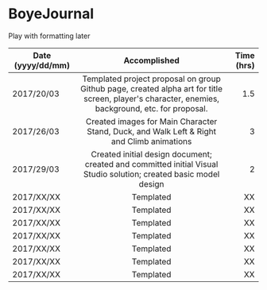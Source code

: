 # BoyeJournal

Play with formatting later

| Date (yyyy/dd/mm)        | Accomplished           | Time (hrs) |
| ------------------------ |:----------------------:| ----------:|
| 2017/20/03      | Templated project proposal on group Github page, created alpha art for title screen, player's character, enemies, background, etc. for proposal. | 1.5 |
| 2017/26/03      | Created images for Main Character Stand, Duck, and Walk Left & Right and Climb animations   | 3 |
| 2017/29/03      | Created initial design document; created and committed initial Visual Studio solution; created basic model design  | 2 |
| 2017/XX/XX      | Templated  | XX |
| 2017/XX/XX      | Templated  | XX |
| 2017/XX/XX      | Templated  | XX |
| 2017/XX/XX      | Templated  | XX |
| 2017/XX/XX      | Templated  | XX |
| 2017/XX/XX      | Templated  | XX |
| 2017/XX/XX      | Templated  | XX |
